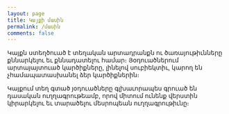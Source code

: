 ```yaml
---
layout: page
title: Կայքի մասին
permalink: /մասին
comments: false
---
```


Կայքն ստեղծուած է տեղական արտադրանքն ու ծառայութիւնները քննարկելու եւ քննադատելու համար։ Յօդուածներում արտայայտուած կարծիքները, լինելով սուբիեկտիւ, կարող են չհամապատասխանել ձեր կարծիքներին։

Կայքում տեղ գտած յօդուածները գլխաւորապես գրուած են դասական ուղղագրութեամբ, որով միտում ունենք վերստին կիրարկելու եւ տարածելու մեսրոպեան ուղղագրութիւնը։